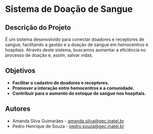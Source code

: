 # Sistema de Doação de Sangue

## Descrição do Projeto
É um sistema desenvolvido para conectar doadores e receptores de sangue, facilitando a gestão e a doação de sangue em hemocentros e hospitais. Através deste sistema, buscamos aumentar a eficiência no processo de doação e, assim, salvar vidas.

## Objetivos
- **Facilitar o cadastro de doadores e receptores.**
- **Promover a interação entre hemocentros e a comunidade.**
- **Contribuir para o aumento do estoque de sangue nos hospitais.**

## Autores
- Amanda Silva Guimarães - amanda.silva@gec.inatel.br
- Pedro Henrique de Souza - pedro.souza@gec.inatel.br

